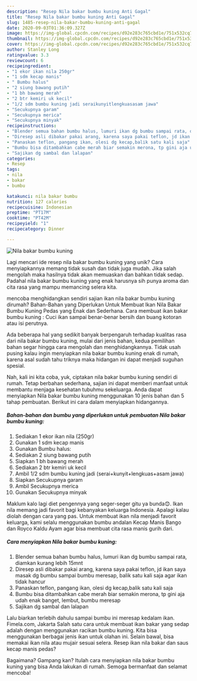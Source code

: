 ```yaml
---
description: "Resep Nila bakar bumbu kuning Anti Gagal"
title: "Resep Nila bakar bumbu kuning Anti Gagal"
slug: 1485-resep-nila-bakar-bumbu-kuning-anti-gagal
date: 2020-09-03T01:36:09.327Z
image: https://img-global.cpcdn.com/recipes/d92e283c765cbd1e/751x532cq70/nila-bakar-bumbu-kuning-foto-resep-utama.jpg
thumbnail: https://img-global.cpcdn.com/recipes/d92e283c765cbd1e/751x532cq70/nila-bakar-bumbu-kuning-foto-resep-utama.jpg
cover: https://img-global.cpcdn.com/recipes/d92e283c765cbd1e/751x532cq70/nila-bakar-bumbu-kuning-foto-resep-utama.jpg
author: Stanley Long
ratingvalue: 3.3
reviewcount: 6
recipeingredient:
- "1 ekor ikan nila 250gr"
- "1 sdm kecap manis"
- " Bumbu halus"
- "2 siung bawang putih"
- "1 bh bawang merah"
- "2 btr kemiri uk kecil"
- "1/2 sdm bumbu kuning jadi seraikunyitlengkuasasam jawa"
- "Secukupnya garam"
- "Secukupnya merica"
- "Secukupnya minyak"
recipeinstructions:
- "Blender semua bahan bumbu halus, lumuri ikan dg bumbu sampai rata, diamkan kurang lebih 15mnt"
- "Diresep asli dibakar pakai arang, karena saya pakai teflon, jd ikan saya masak dg bumbu sampai bumbu meresap, balik satu kali saja agar ikan tidak hancur"
- "Panaskan teflon, pangang ikan, olesi dg kecap,balik satu kali saja"
- "Bumbu bisa ditambahkan cabe merah biar semakin merona, tp gini aja udah enak banget, lembut, bumbu meresap"
- "Sajikan dg sambal dan lalapan"
categories:
- Resep
tags:
- nila
- bakar
- bumbu

katakunci: nila bakar bumbu 
nutrition: 127 calories
recipecuisine: Indonesian
preptime: "PT17M"
cooktime: "PT42M"
recipeyield: "1"
recipecategory: Dinner

---
```



![Nila bakar bumbu kuning](https://img-global.cpcdn.com/recipes/d92e283c765cbd1e/751x532cq70/nila-bakar-bumbu-kuning-foto-resep-utama.jpg)

Lagi mencari ide resep nila bakar bumbu kuning yang unik? Cara menyiapkannya memang tidak susah dan tidak juga mudah. Jika salah mengolah maka hasilnya tidak akan memuaskan dan bahkan tidak sedap. Padahal nila bakar bumbu kuning yang enak harusnya sih punya aroma dan cita rasa yang mampu memancing selera kita.

mencoba menghidangkan sendiri sajian ikan nila bakar bumbu kuning dirumah? Bahan-Bahan yang Diperlukan Untuk Membuat Ikan Nila Bakar Bumbu Kuning Pedas yang Enak dan Sederhana. Cara membuat ikan bakar bumbu kuning : Cuci ikan sampai benar-benar bersih dan buang kotoran atau isi perutnya.

Ada beberapa hal yang sedikit banyak berpengaruh terhadap kualitas rasa dari nila bakar bumbu kuning, mulai dari jenis bahan, kedua pemilihan bahan segar hingga cara mengolah dan menghidangkannya. Tidak usah pusing kalau ingin menyiapkan nila bakar bumbu kuning enak di rumah, karena asal sudah tahu triknya maka hidangan ini dapat menjadi suguhan spesial.


Nah, kali ini kita coba, yuk, ciptakan nila bakar bumbu kuning sendiri di rumah. Tetap berbahan sederhana, sajian ini dapat memberi manfaat untuk membantu menjaga kesehatan tubuhmu sekeluarga. Anda dapat menyiapkan Nila bakar bumbu kuning menggunakan 10 jenis bahan dan 5 tahap pembuatan. Berikut ini cara dalam menyiapkan hidangannya.

<!--inarticleads1-->

##### Bahan-bahan dan bumbu yang diperlukan untuk pembuatan Nila bakar bumbu kuning:

1. Sediakan 1 ekor ikan nila (250gr)
1. Gunakan 1 sdm kecap manis
1. Gunakan  Bumbu halus:
1. Sediakan 2 siung bawang putih
1. Siapkan 1 bh bawang merah
1. Sediakan 2 btr kemiri uk kecil
1. Ambil 1/2 sdm bumbu kuning jadi (serai+kunyit+lengkuas+asam jawa)
1. Siapkan Secukupnya garam
1. Ambil Secukupnya merica
1. Gunakan Secukupnya minyak


Maklum kalo lagi diet pengennya yang seger-seger gitu ya bunda😊. Ikan nila memang jadi favorit bagi kebanyakan keluarga Indonesia. Apalagi kalau diolah dengan cara yang pas. Untuk membuat ikan nila menjadi favorit keluarga, kami selalu menggunakan bumbu andalan Kecap Manis Bango dan Royco Kaldu Ayam agar bisa membuat cita rasa manis gurih dari. 

<!--inarticleads2-->

##### Cara menyiapkan Nila bakar bumbu kuning:

1. Blender semua bahan bumbu halus, lumuri ikan dg bumbu sampai rata, diamkan kurang lebih 15mnt
1. Diresep asli dibakar pakai arang, karena saya pakai teflon, jd ikan saya masak dg bumbu sampai bumbu meresap, balik satu kali saja agar ikan tidak hancur
1. Panaskan teflon, pangang ikan, olesi dg kecap,balik satu kali saja
1. Bumbu bisa ditambahkan cabe merah biar semakin merona, tp gini aja udah enak banget, lembut, bumbu meresap
1. Sajikan dg sambal dan lalapan


Lalu biarkan terlebih dahulu sampai bumbu ini meresap kedalam ikan. Fimela.com, Jakarta Salah satu cara untuk membuat ikan bakar yang sedap adalah dengan menggunakan racikan bumbu kuning. Kita bisa menggunakan berbagai jenis ikan untuk olahan ini. Selain bawal, bisa memakai ikan nila atau mujair sesuai selera. Resep ikan nila bakar dan saus kecap manis pedas? 

Bagaimana? Gampang kan? Itulah cara menyiapkan nila bakar bumbu kuning yang bisa Anda lakukan di rumah. Semoga bermanfaat dan selamat mencoba!
